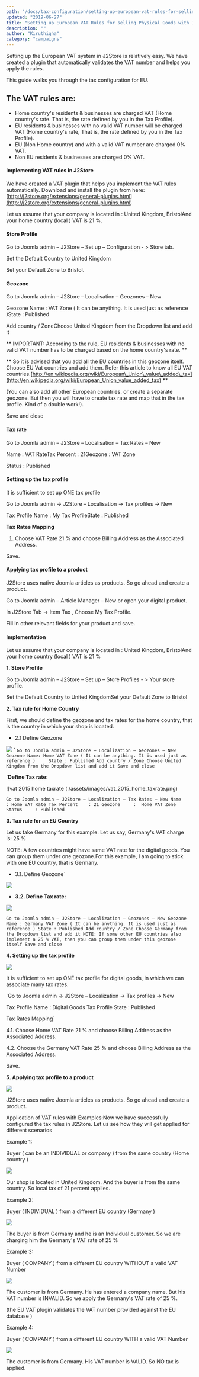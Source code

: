 ```yaml
---
path: "/docs/tax-configuration/setting-up-european-vat-rules-for-selling-physical-goods-with-j2store"
updated: "2019-06-27"
title: "Setting up European VAT Rules for selling Physical Goods with J2store"
description: ""
author: "Kiruthigha"
category: "campaigns"
---
```


Setting up the European VAT system in J2Store is relatively easy. We have created a plugin that automatically validates the VAT number and helps you apply the rules.

This guide walks you through the tax configuration for EU.

## The VAT rules are:

- Home country's residents & businesses are charged VAT (Home country's rate. That is, the rate defined by you in the Tax Profile).
- EU residents & businesses with no valid VAT number will be charged VAT (Home country's rate, That is, the rate defined by you in the Tax Profile).
- EU (Non Home country) and with a valid VAT number are charged 0% VAT.
- Non EU residents & businesses are charged 0% VAT.


#### Implementing VAT rules in J2Store

We have created a VAT plugin that helps you implement the VAT rules automatically. Download and install the plugin from here:[http://j2store.org/extensions/general-plugins.html](<http://j2store.org/extensions/general-plugins.html>)

Let us assume that your company is located in : United Kingdom, BristolAnd your home country (local ) VAT is 21 %.

#### Store Profile

Go to Joomla admin – J2Store – Set up – Configuration - > Store tab.

Set the Default Country to United Kingdom

Set your Default Zone to Bristol.

#### Geozone

Go to Joomla admin – J2Store – Localisation – Geozones – New

Geozone Name : VAT Zone ( It can be anything. It is used just as reference )State : Published

Add country / ZoneChoose United Kingdom from the Dropdown list and add it

\*\* IMPORTANT: According to the rule, EU residents & businesses with no valid VAT number has to be charged based on the home country's rate. \*\*

\*\* So it is advised that you add all the EU countries in this geozone itself. Choose EU Vat countries and add them. Refer this article to know all EU VAT countries.[http://en.wikipedia.org/wiki/European\_Union\_value\_added\_tax](<http://en.wikipedia.org/wiki/European_Union_value_added_tax>)
\*\*

(You can also add all other European countries. or create a separate geozone. But then you will have to create tax rate and map that in the tax profile. Kind of a double work!).

Save and close

#### Tax rate

Go to Joomla admin – J2Store – Localisation – Tax Rates – New

Name : VAT RateTax Percent : 21Geozone : VAT Zone

Status : Published

#### Setting up the tax profile

It is sufficient to set up ONE tax profile

Go to Joomla admin → J2Store – Localisation → Tax profiles → New

Tax Profile Name : My Tax ProfileState : Published

**Tax Rates Mapping**

1. Choose VAT Rate 21 % and choose Billing Address as the Associated Address.


Save.

#### Applying tax profile to a product

J2Store uses native Joomla articles as products. So go ahead and create a product.

Go to Joomla admin – Article Manager – New or open your digital product.

In J2Store Tab → Item Tax , Choose My Tax Profile.

Fill in other relevant fields for your product and save.

#### Implementation

Let us assume that your company is located in : United Kingdom, BristolAnd your home country (local ) VAT is 21 %

**1\. Store Profile**

Go to Joomla admin – J2Store – Set up – Store Profiles - > Your store profile.

Set the Default Country to United KingdomSet your Default Zone to Bristol

**2\. Tax rule for Home Country**

First, we should define the geozone and tax rates for the home country, that is the country in which your shop is located.

- 2\.1 Define Geozone

![](https://raw.githubusercontent.com/j2store/doc-images/master//tax-configuration/setting-up-european-vat-rules-for-selling-physical-goods-with-j2store/vat_01.png)
`
``Go to Joomla admin – J2Store – Localization – Geozones – New        
Geozone Name: Home VAT Zone ( It can be anything. It is used just as reference )    
State : Published
Add country / Zone
Choose United Kingdom from the Dropdown list and add it
Save and close ``

`**Define Tax rate:**

![vat 2015 home taxrate
(./assets/images/vat_2015_home_taxrate.png)

`Go to Joomla admin – J2Store – Localization – Tax Rates – New
Name        : Home VAT Rate
Tax Percent    : 21
Geozone     :  Home VAT Zone    
Status     : Published`

**3\. Tax rule for an EU Country**

Let us take Germany for this example. Let us say, Germany's VAT charge is: 25 %

NOTE: A few countries might have same VAT rate for the digital goods. You can group them under one geozone.For this example, I am going to stick with one EU country, that is Germany.

- 3.1. Define Geozone`

![](https://raw.githubusercontent.com/j2store/doc-images/master//tax-configuration/setting-up-european-vat-rules-for-selling-physical-goods-with-j2store/vat_02.png)

- **3.2. Define Tax rate:**

![](https://raw.githubusercontent.com/j2store/doc-images/master//tax-configuration/setting-up-european-vat-rules-for-selling-physical-goods-with-j2store/vat_03.png)




`Go to Joomla admin – J2Store – Localization – Geozones – New
Geozone Name : Germany VAT Zone ( It can be anything. It is used just as reference )
State : Published
Add country / Zone
Choose Germany from the Dropdown list and add it
NOTE: If some other EU countries also implement a 25 % VAT, then you can group them under this geozone itself
Save and close`

**4\. Setting up the tax profile**


![](https://raw.githubusercontent.com/j2store/doc-images/master//tax-configuration/setting-up-european-vat-rules-for-selling-physical-goods-with-j2store/vat_04.png)

It is sufficient to set up ONE tax profile for digital goods, in which we can associate many tax rates.

`Go to Joomla admin → J2Store – Localization → Tax profiles → New

Tax Profile Name    : Digital Goods Tax Profile
State            : Published

Tax Rates Mapping`

4\.1. Choose Home VAT Rate 21 % and choose Billing Address as the Associated Address.

4\.2. Choose the Germany VAT Rate 25 % and choose Billing Address as the Associated Address.

Save.

**5\. Applying tax profile to a product**

![](https://raw.githubusercontent.com/j2store/doc-images/master//tax-configuration/setting-up-european-vat-rules-for-selling-physical-goods-with-j2store/vat_05.png)

J2Store uses native Joomla articles as products. So go ahead and create a product.



Application of VAT rules with Examples:Now we have successfully configured the tax rules in J2Store. Let us see how they will get applied for different scenarios

Example 1:

Buyer ( can be an INDIVIDUAL or company ) from the same country (Home country )

![](https://raw.githubusercontent.com/j2store/doc-images/master//tax-configuration/setting-up-european-vat-rules-for-selling-physical-goods-with-j2store/vat_06.png)

Our shop is located in United Kingdom. And the buyer is from the same country. So local tax of 21 percent applies.

Example 2:

Buyer ( INDIVIDUAL ) from a different EU country (Germany )

![](https://raw.githubusercontent.com/j2store/doc-images/master//tax-configuration/setting-up-european-vat-rules-for-selling-physical-goods-with-j2store/vat_07.png)

The buyer is from Germany and he is an Individual customer. So we are charging him the Germany's VAT rate of 25 %

Example 3:

Buyer ( COMPANY ) from a different EU country WITHOUT a valid VAT Number

![](https://raw.githubusercontent.com/j2store/doc-images/master//tax-configuration/setting-up-european-vat-rules-for-selling-physical-goods-with-j2store/vat_08.png)

The customer is from Germany. He has entered a company name. But his VAT number is INVALID. So we apply the Germany's VAT rate of 25 %.

(the EU VAT plugin validates the VAT number provided against the EU database )

Example 4:

Buyer ( COMPANY ) from a different EU country WITH a valid VAT Number

![](https://raw.githubusercontent.com/j2store/doc-images/master//tax-configuration/setting-up-european-vat-rules-for-selling-physical-goods-with-j2store/vat_09.png)

The customer is from Germany.&nbsp;His VAT number is VALID.&nbsp;So NO tax is applied.


